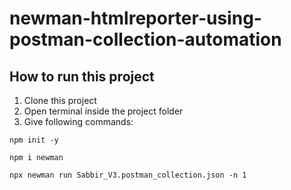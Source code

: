 # newman-htmlreporter-using-postman-collection-automation
## How to run this project

1. Clone this project
2. Open terminal inside the project folder
3. Give following commands:
```
npm init -y

npm i newman

npx newman run Sabbir_V3.postman_collection.json -n 1



```
